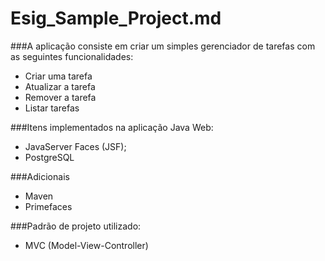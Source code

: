 # Esig_Sample_Project.md
###A aplicação consiste em criar um simples gerenciador de tarefas com as seguintes funcionalidades:
- Criar uma tarefa
- Atualizar a tarefa
- Remover a tarefa
- Listar tarefas 

###Itens implementados na aplicação Java Web:
- JavaServer Faces (JSF);
- PostgreSQL

###Adicionais
- Maven
- Primefaces

###Padrão de projeto utilizado:
- MVC (Model-View-Controller)
